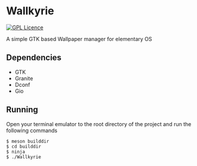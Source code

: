 # Wallkyrie
[![GPL Licence](https://badges.frapsoft.com/os/gpl/gpl.png?v=103)](https://opensource.org/licenses/GPL-3.0/)

A simple GTK based Wallpaper manager for elementary OS

## Dependencies
 - GTK
 - Granite
 - Dconf
 - Gio

## Running
Open your terminal emulator to the root directory of the project and run the following commands
```
$ meson builddir
$ cd builddir
$ ninja
$ ./Wallkyrie
```
